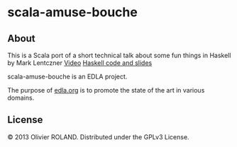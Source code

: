 # scala-amuse-bouche

## About ##
This is a Scala port of a short technical talk about some fun things in Haskell by Mark Lentczner
[Video](http://www.youtube.com/watch?v=b9FagOVqxmI)
[Haskell code and slides](https://github.com/mzero/haskell-amuse-bouche)

scala-amuse-bouche is an EDLA project.

The purpose of [edla.org](http://www.edla.org) is to promote the state of the art in various domains.

## License
© 2013 Olivier ROLAND. Distributed under the GPLv3 License. 

